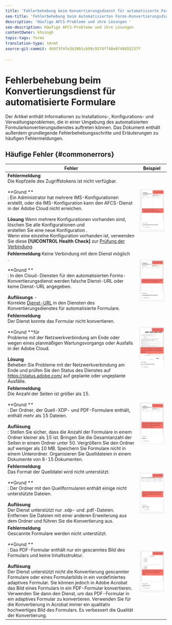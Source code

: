 ```yaml
---
title: 'Fehlerbehebung beim Konvertierungsdienst für automatisierte Formulare '
seo-title: 'Fehlerbehebung beim Automatisierten Forms-Konvertierungsdienst (AFCS) '
description: 'Häufige AFCS-Probleme und ihre Lösungen '
seo-description: Häufige AFCS-Probleme und ihre Lösungen
contentOwner: khsingh
topic-tags: forms
translation-type: tm+mt
source-git-commit: 4b9f3f4fe3b3901cb99c9374ff40e8f49855237f

---
```



# Fehlerbehebung beim Konvertierungsdienst für automatisierte Formulare


Der Artikel enthält Informationen zu Installations-, Konfigurations- und Verwaltungsproblemen, die in einer Umgebung des automatisierten Formularkonvertierungsdienstes auftreten können. Das Dokument enthält außerdem grundlegende Fehlerbehebungsschritte und Erläuterungen zu häufigen Fehlermeldungen.

## Häufige Fehler {#commonerrors}

| Fehler | Beispiel |
|--- |--- |
| **Fehlermeldung** <br> Die Kopfzeile des Zugriffstokens ist nicht verfügbar. <br><br>**Grund **<br>: Ein Administrator hat mehrere IMS-Konfigurationen erstellt, oder die IMS-Konfiguration kann den AFCS-Dienst in der Adobe Cloud nicht erreichen.<br><br>**Lösung** Wenn mehrere Konfigurationen vorhanden sind, löschen Sie alle Konfigurationen und <br> erstellen Sie eine neue Konfiguration [](configure-service.md#obtainpubliccertificates). <br> Wenn eine einzelne Konfiguration vorhanden ist, verwenden Sie diese **[!UICONTROL Health Check]** zur [Prüfung der Verbindung](configure-service.md#createintegrationoption). | ![Die Kopfzeile des Zugriffstokens steht nicht zur Verfügung](assets/invalid-ims-configuration.png) |
| **Fehlermeldung** Keine Verbindung mit dem Dienst möglich <br> .  <br><br>**Grund **<br>: In den Cloud-Diensten für den automatisierten Forms-Konvertierungsdienst werden falsche Dienst-URL oder keine Dienst-URL angegeben.<br><br>**Auflösungs** - <br> Korrekte [Dienst-URL](configure-service.md#configure-the-cloud-service) in den Diensten des Konvertierungsdienstes für automatisierte Formulare. | ![Verbindung zum Dienst kann nicht hergestellt werden.](assets/wrong-endpoint-configured.png) |
| **Fehlermeldung** <br> Der Dienst konnte das Formular nicht konvertieren.  <br><br>**Grund **für<br>Probleme mit der Netzwerkverbindung am Ende oder wegen eines planmäßigen Wartungsvorgangs oder Ausfalls in der Adobe Cloud.<br><br>**Lösung** <br> Beheben Sie Probleme mit der Netzwerkverbindung am Ende und prüfen Sie den Status des Dienstes auf https://status.adobe.com/ auf geplante oder ungeplante Ausfälle. | ![Verbindung zum Dienst kann nicht hergestellt werden.](assets/service-failure.png) |
| **Fehlermeldung** <br> Die Anzahl der Seiten ist größer als 15.  <br><br>**Grund **<br>: Der Ordner, der Quell-XDP- und PDF-Formulare enthält, enthält mehr als 15 Dateien.<br><br>**Auflösung** <br> : Stellen Sie sicher, dass die Anzahl der Formulare in einem Ordner kleiner als 15 ist. Bringen Sie die Gesamtanzahl der Seiten in einem Ordner unter 50. Vergrößern Sie den Ordner auf weniger als 10 MB. Speichern Sie Formulare nicht in einem Unterordner. Organisieren Sie Quelldateien in einem Dokumente von 8-15 Dokumenten. | ![Verbindung zum Dienst kann nicht hergestellt werden.](assets/number-of-pages.png) |
| **Fehlermeldung** <br> Das Format der Quelldatei wird nicht unterstützt.  <br><br>**Grund **<br>: Der Ordner mit den Quellformularen enthält einige nicht unterstützte Dateien.<br><br>**Auflösung** <br> Der Dienst unterstützt nur .xdp- und .pdf-Dateien. Entfernen Sie Dateien mit einer anderen Erweiterung aus dem Ordner und führen Sie die Konvertierung aus. | ![Verbindung zum Dienst kann nicht hergestellt werden.](assets/unsupported-file-formats.png) |
| **Fehlermeldung**<br> Gescannte Formulare werden nicht unterstützt.  <br><br>**Grund **<br>: Das PDF-Formular enthält nur ein gescanntes Bild des Formulars und keine Inhaltsstruktur.<br><br>**Auflösung** <br> Der Dienst unterstützt nicht die Konvertierung gescannter Formulare oder eines Formularbilds in ein vordefiniertes adaptives Formular. Sie können jedoch in Adobe Acrobat das Bild eines Formulars in ein PDF-Formular konvertieren. Verwenden Sie dann den Dienst, um das PDF-Formular in ein adaptives Formular zu konvertieren. Verwenden Sie für die Konvertierung in Acrobat immer ein qualitativ hochwertiges Bild des Formulars. Es verbessert die Qualität der Konvertierung. | ![Verbindung zum Dienst kann nicht hergestellt werden.](assets/scanned-forms-error.png) |